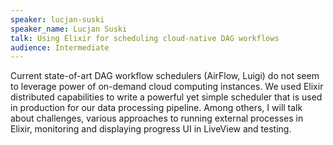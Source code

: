 ```yaml
---
speaker: lucjan-suski
speaker_name: Lucjan Suski
talk: Using Elixir for scheduling cloud-native DAG workflows
audience: Intermediate
---
```

<p>Current state-of-art DAG workflow schedulers (AirFlow, Luigi) do not seem to leverage power of on-demand cloud computing instances. We used Elixir distributed capabilities to write a powerful yet simple scheduler that is used in production for our data processing pipeline. Among others, I will talk about challenges, various approaches to running external processes in Elixir, monitoring and displaying progress UI in LiveView and testing.</p>
